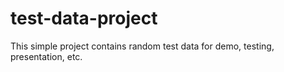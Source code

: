 # test-data-project
This simple project contains random test data for demo, testing, presentation, etc.
